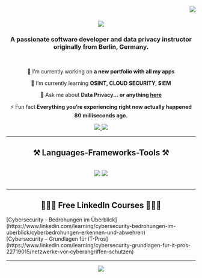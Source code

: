 <img align="right" src="https://visitor-badge.laobi.icu/badge?page_id=Itsmejune" />

<h1 align="center">
    <img src="https://readme-typing-svg.herokuapp.com/?font=Righteous&size=35&center=true&vCenter=true&width=500&height=70&duration=4000&lines=Hi+There!+👋;+I'm+Julie!;" />
</h1>

<h3 align="center">A passionate software developer and data privacy instructor originally from Berlin, Germany.</h3>

<br/>

<div align="center">
 
 🔭 I’m currently working on **a new portfolio with all my apps**
 
 🌱 I’m currently learning **OSINT, CLOUD SECURITY, SIEM**

💬 Ask me about **Data Privacy... or anything [here](https://www.linkedin.com/in/juliane-panzer/)**

⚡ Fun fact **Everything you’re experiencing right now actually happened 80 milliseconds ago.**

 </div>
 
<div align="center"> 
  <a href="https://www.linkedin.com/in/juliane-panzer/" target="_blank">
    <img src="https://img.shields.io/badge/LinkedIn-0077B5?style=for-the-badge&logo=linkedin&logoColor=white" target="_blank" />
  </a>
  <a href="https://github.com/Itsmejune" target="_blank">
     <img src="https://img.shields.io/badge/Portfolio-FF5722?style=for-the-badge&logo=todoist&logoColor=white" target="_blank" /> 
  </a>
</div>

 <hr/>
 
<h2 align="center">⚒️ Languages-Frameworks-Tools ⚒️</h2>
<br/>
<div align="center">
    <img src="https://skillicons.dev/icons?i=react,bootstrap,mui,html,css,vscode,github,figma,tailwind,git,r" />
    <img src="https://skillicons.dev/icons?i=nodejs,python,javascript,typescript,express,firebase,mongodb,c,java,nextjs,mysql,flask" /><br>
</div>

<br/>
<hr/>
  <h2 align="center">👩🏼‍💻 Free LinkedIn Courses 👩🏼‍💻</h2>
  [Cybersecurity - Bedrohungen im Überblick](https://www.linkedin.com/learning/cybersecurity-bedrohungen-im-uberblick/cyberbedrohungen-erkennen-und-abwehren)
  <br/>
  [Cybersecurity – Grundlagen für IT-Pros](https://www.linkedin.com/learning/cybersecurity-grundlagen-fur-it-pros-22719015/netzwerke-vor-cyberangriffen-schutzen)
</div>

<hr/>

<div align="center">
<a href="https://www.buymeacoffee.com/itsmejulie"><img src="https://img.buymeacoffee.com/button-api/?text=Buy me a coffee&emoji=&slug=itsmejulie&button_colour=FF5F5F&font_colour=ffffff&font_family=Cookie&outline_colour=000000&coffee_colour=FFDD00" /></a>
</div>

<br/>


